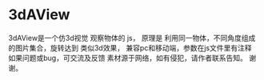 # 3dAView
 3dAView是一个仿3d视觉 观察物体的 js，
 原理是 利用同一物体，不同角度组成的图片集合，旋转达到 类似3d效果，
 兼容pc和移动端，参数在js文件里有注释
 如果问题或bug，可交流及反馈
 素材源于网络，如有侵犯，请作者联系告知。
 谢谢。
